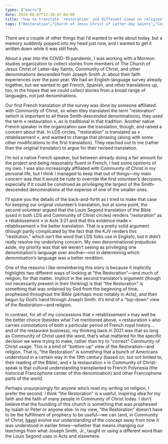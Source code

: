 ```yaml
---
types: ["macro"]
date: 2024-06-07T13:10:47-04:00
title: "how to translate 'restoration' and different views on religion"
tags: ["Restoration","Church of Jesus Christ of Latter-day Saints","Community of Christ","COVID-19 pandemic","faith transition","Mormon studies","French","Restoration"]
---
```


There are a couple of other things that I’d wanted to write about today, but a memory suddenly popped into my head just now, and I wanted to get it written down while it was still fresh.

About a year into the COVID-19 pandemic, I was working with a Mormon studies organization to collect stories from members of The Church of Jesus Christ of Latter-day Saints, Community of Christ, and other denominations descended from Joseph Smith Jr. about their faith experiences over the past year. We had an English-language survey already together, but we wanted to get French, Spanish, and other translations up, too, in the hopes that we could collect stories from a broad range of languages, not just denominations.

Our first French translation of the survey was done by someone affiliated with Community of Christ, so when they translated the term "restoration" (which is important to all these Smith-descended denominations), they used the term « restauration », as is traditional in that tradition. Another native French speaker in the organization saw the translation, though, and raised a concern about that. In LDS circles, "restoration" is translated as « rétablissement », and wanted to change that phrasing (along with some other modifications to the first translation). They reached out to me (rather than the original translator) to argue for their revised translation.

I’m not a native French speaker, but between already doing a fair amount for the project and being reasonably fluent in French, I had some opinions of my own. I was also increasingly affiliated with Community of Christ in my personal life, but I think I managed to keep that out of things—my main concern was that it would be rude to override the first volunteer’s decisions, especially if it could be construed as privileging the largest of the Smith-descended denominations at the expense of one of the smaller ones. 

I’ll spare you the details of the back-and-forth as I tried to make that case for keeping our original volunteer’s translation, but at some point, the second volunteer argued  that the Louis Segond translation of the Bible (used in both LDS and Community of Christ circles) renders "restoration" as « rétablissement » in Acts 3:21 and that this evidence made « rétablissement » the better translation. That is a pretty solid argument (though partly complicated by the fact that the KJV renders this "restitution," which isn’t the word that LDS folks use in English), but it didn’t really resolve my underlying concern. My own denominational prejudices aside, my priority was that we weren’t seeing as privileging one denomination’s language over another—not in determining which denomination’s language was a better rendition.

One of the reasons I like remembering this story is because it implicitly highlights two different ways of looking at "the Restoration"—and much of religion, for that matter. Implicit in the second translator’s argument (though not necessarily present in their thinking) is that "the Restoration" is something that was ordained by God from the beginning of time, prophesied throughout the Bible (perhaps most notably in Acts), and then begun by God’s hand through Joseph Smith. It’s kind of a "top-down" view of the Restoration—and religion. 

In contrast, for all of my concessions that « retablissement » may well be the better choice (besides what I’ve mentioned above, « restauration » also carries connotations of both a particular period of French royal history... and of the restaurant business), my thinking back in 2021 was that so long as Community of Christ used the word, that’s what mattered for the specific decision we were trying to make, rather than try to "correct" Community of Christ usage. This is a kind of "bottom-up" view of the Restoration—and religion. That is, "the Restoration" is something that a bunch of Americans understood in a certain way in the 19th century (based on, but not limited to, their reading of the Bible), and « la restauration » in Community of Christ-speak is that cultural understanding transplanted to French Polynesia (the historical Francophone center of this denomination) and other Francophone parts of the world.

Perhaps unsurprisingly for anyone who’s read my writing on religion, I prefer the second. I think "the Restoration" is a useful, inspiring idea for my faith and the faith of many people in Community of Christ today. I don’t believe that the founding of this church is something that was prophesied by Isaiah or Peter or anyone else. In my view, "the Restoration" doesn’t have to be the fulfillment of prophecy to be useful—we can (and, in Community of Christ, [have](https://spencergreenhalgh.com/communities/how-to-understand-restoration/)) evolve our understanding of the concept away from how it was understood in earlier times—whether that means changing our teachings from what Joseph Smith, Jr., taught or using a different word than the Louis Segond uses in Acts and elsewhere.
